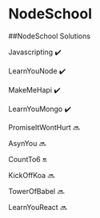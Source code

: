 # NodeSchool
##NodeSchool Solutions

Javascripting :heavy_check_mark: 

LearnYouNode :heavy_check_mark:

MakeMeHapi :heavy_check_mark:

LearnYouMongo :heavy_check_mark:

PromiseItWontHurt :soon:

AsynYou :soon:

CountTo6 :on:

KickOffKoa :soon:

TowerOfBabel :soon:

LearnYouReact :soon:
